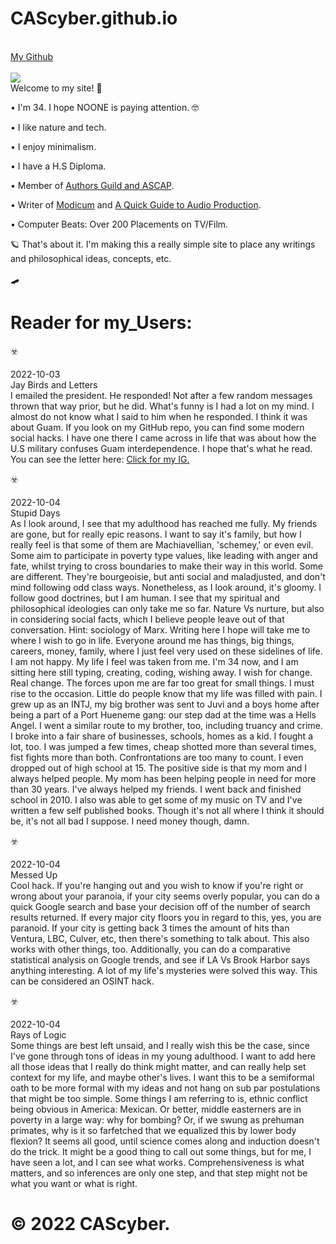 # CAScyber.github.io
<a href="http://www.google.com" target="_blank"></a> <br>
<a href="http://www.whitehouse.gov"></a>
<a href="http://www.nsa.gov"></a>
<a href="http://www.cia.gov"></a>
<a href="https://github.com/CAScyber/CAScyber.github.io" target="_blank">My Github</a>
<br>
<br>
<img src="https://f004.backblazeb2.com/file/Haks123/Images/DSC01112.JPG">
<br>
Welcome to my site! 🛴

• I'm 34. I hope NOONE is paying attention. 🤓

• I like nature and tech.

• I enjoy minimalism.

• I have a H.S Diploma.

• Member of <a href="https://www.linkedin.com/mwlite/in/jgtoves">Authors Guild and ASCAP</a>.

• Writer of <a href="https://www.amazon.com/Jeffrey-Toves-ebook/dp/B09PH5MLNW/ref=mp_s_a_1_8?crid=1K0WMFY238UHX&keywords=modicum+toves&qid=1655598646&sprefix=modicum+toves%2Caps%2C548&sr=8-8">Modicum</a> and <a href="https://www.amazon.com/gp/product/B0B5ZF3SP2/ref=dbs_a_def_awm_bibl_vppi_i1">A Quick Guide to Audio Production</a>.

• Computer Beats: Over 200 Placements on TV/Film.

🪐 That's about it. I'm making this a really simple site to place any
writings and philosophical ideas, concepts, etc.

🛹

<H1>Reader for my_Users:</H1>

☣️

<time>2022-10-03</time><br>Jay Birds and Letters<br>
I emailed the president. He responded! Not after a few random messages thrown that way prior, but he did. What's funny is I had a lot on my mind. I almost do not know what I said to him when he responded. I think it was about Guam. If you look on my GitHub repo, you can find some modern social hacks. I have one there I came across in life that was about how the U.S military confuses Guam interdependence. I hope that's what he read. You can see the letter here: <a href="https://www.instagram.com/jgtoves" target="_blank">Click for my IG.<a/>

☣️

<time>2022-10-04</time><br>Stupid Days<br>
As I look around, I see that my adulthood has reached me fully. My friends are gone, but for really epic reasons. I want to say it's family, but how I really feel is that some of them are Machiavellian, 'schemey,' or even evil. Some aim to participate in poverty type values, like leading with anger and fate, whilst trying to cross boundaries to make their way in this world. Some are different. They're bourgeoisie, but anti social and maladjusted, and don't mind following odd class ways. Nonetheless, as I look around, it's gloomy. I follow good doctrines, but I am human. I see that my spiritual and philosophical ideologies can only take me so far. Nature Vs nurture, but also in considering social facts, which I believe people leave out of that conversation. Hint: sociology of Marx. Writing here I hope will take me to where I wish to go in life. Everyone around me has things, big things, careers, money, family, where I just feel very used on these sidelines of life. I am not happy. My life I feel was taken from me. I'm 34 now, and I am sitting here still typing, creating, coding, wishing away. I wish for change. Real change. The forces upon me are far too great for small things. I must rise to the occasion. Little do people know that my life was filled with pain. I grew up as an INTJ, my big brother was sent to Juvi and a boys home after being a part of a Port Hueneme gang: our step dad at the time was a Hells Angel. I went a similar route to my brother, too, including truancy and crime. I broke into a fair share of businesses, schools, homes as a kid. I fought a lot, too. I was jumped a few times, cheap shotted more than several times, fist fights more than both. Confrontations are too many to count. I even dropped out of high school at 15.  The positive side is that my mom and I always helped people. My mom has been helping people in need for more than 30 years. I've always helped my friends. I went back and finished school in 2010. I also was able to get some of my music on TV and I've written a few self published books. Though it's not all where I think it should be, it's not all bad I suppose. I need money though, damn.  

☣️

<time>2022-10-04</time><br>Messed Up<br>
Cool hack. If you're hanging out and you wish to know if you're right or wrong about your paranoia, if your city seems overly popular, you can do a quick Google search and base your decision off of the number of search results returned. If every major city floors you in regard to this, yes, you are paranoid. If your city is getting back 3 times the amount of hits than Ventura, LBC, Culver, etc, then there's something to talk about. This also works with other things, too. Additionally, you can do a comparative statistical analysis on Google trends, and see if LA Vs Brook Harbor says anything interesting. A lot of my life's mysteries were solved this way. This can be considered an OSINT hack.

☣️

<time>2022-10-04</time><br>Rays of Logic<br>
Some things are best left unsaid, and I really wish this be the case, since I've gone through tons of ideas in my young adulthood. I want to add here all those ideas that I really do think might matter, and can really help set context for my life, and maybe other's lives. I want this to be a semiformal oath to be more formal with my ideas and not hang on sub par postulations that might be too simple. Some things I am referring to is, ethnic conflict being obvious in America: Mexican. Or better, middle easterners are in poverty in a large way: why for bombing? Or, if we swung as prehuman primates, why is it so farfetched that we equalized this by lower body flexion? It seems all good, until science comes along and induction doesn't do the trick. It might be a good thing to call out some things, but for me, I have seen a lot, and I can see what works. Comprehensiveness is what matters, and so inferences are only one step, and that step might not be what you want or what is right.

# © 2022 CAScyber.
